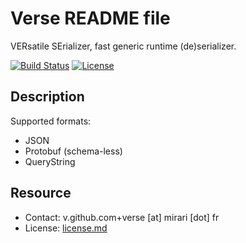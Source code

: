 # Verse README file

VERsatile SErializer, fast generic runtime (de)serializer.

[![Build Status](https://img.shields.io/github/actions/workflow/status/r3c/verse/verify.yml?branch=master)](https://github.com/r3c/verse/actions/workflows/verify.yml)
[![License](https://img.shields.io/github/license/r3c/verse.svg)](https://opensource.org/licenses/MIT)

## Description

Supported formats:

- JSON
- Protobuf (schema-less)
- QueryString

## Resource

- Contact: v.github.com+verse [at] mirari [dot] fr
- License: [license.md](license.md)
